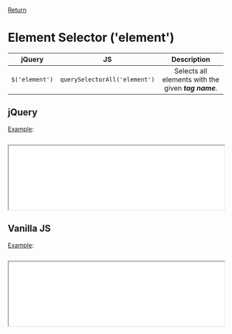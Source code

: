 <!-- markdownlint-disable MD041-->
[Return](../)

# Element Selector ('element')

| jQuery | JS | Description |
|:--:|:--:|:--:|
| `$('element')` | `querySelectorAll('element')` | Selects all elements with the given **_tag name_**. |

## jQuery

[Example](jquery.html):

```js:src/jquery.js
```

<iframe width="100%" height="150" src="jquery.html"></iframe>

## Vanilla JS

[Example](vanilla.html):

```js:src/vanilla.js
```

<iframe width="100%" height="150" src="vanilla.html"></iframe>
